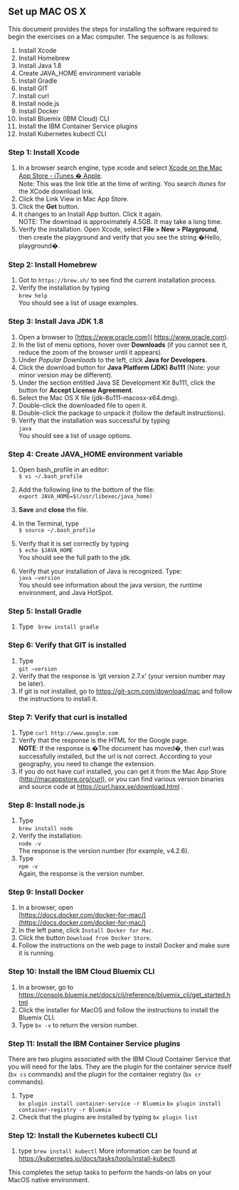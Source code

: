## Set up MAC OS X
This document provides the steps for installing the software required to begin the exercises on a Mac computer. The sequence is as follows:  
1. Install Xcode  
2. Install Homebrew  
3. Install Java 1.8  
4. Create JAVA_HOME environment variable
5. Install Gradle  
6. Install GIT  
7. Install curl  
8. Install node.js   
9. Install Docker  
10. Install Bluemix (IBM Cloud) CLI  
11. Install the IBM Container Service plugins
12. Install Kubernetes kubectl CLI

### Step 1: Install Xcode
1.	In a browser search engine, type xcode and select [Xcode on the Mac App Store - iTunes � Apple]( https://itunes.apple.com/ca/app/xcode/id497799835?mt=12).  
Note: This was the link title at the time of writing. You search *itunes* for the XCode download link.  
2. Click the Link View in Mac App Store.
3. Click the **Get** button.
4. It changes to an Install App button. Click it again.  
NOTE: The download is approximately 4.5GB. It may take a long time.
5. Verify the installation. Open Xcode, select **File > New > Playground**, then create the playground and verify that you see the string �Hello, playground�.

### Step 2: Install Homebrew
1. Got to `https://brew.sh/` to see find the current installation process.
2. Verify the installation by typing  
`brew help`  
You should see a list of usage examples.

### Step 3: Install Java JDK 1.8
1. Open a browser to [https://www.oracle.com]( https://www.oracle.com).  
2. In the list of menu options, hover over **Downloads** (if you cannot see it, reduce the zoom of the browser until it appears).  
3. Under *Popular Downloads* to the left, click **Java for Developers**.  
4. Click the download button for **Java Platform (JDK) 8u111** (Note: your minor version may be different).  
5. Under the section entitled Java SE Development Kit 8u111, click the button for **Accept License Agreement**.  
6. Select the Mac OS X file (jdk-8u111-macosx-x64.dmg).  
7. Double-click the downloaded file to open it.
8. Double-click the package to unpack it (follow the default instructions).
9. Verify that the installation was successful by typing  
`java`  
You should see a list of usage options.

### Step 4: Create JAVA_HOME environment variable
1. Open bash_profile in an editor:  
`$ vi ~/.bash_profile`
2. Add the following line to the bottom of the file:  
`export JAVA_HOME=$(/usr/libexec/java_home)`

3. **Save** and **close** the file.  
4. In the Terminal, type  
`$ source ~/.bash_profile`
5. Verify that it is set correctly by typing  
`$ echo $JAVA_HOME`  
You should see the full path to the jdk.
6. Verify that your installation of Java is recognized. Type:  
`java –version`  
You should see information about the java version, the runtime environment, and Java HotSpot.

### Step 5: Install Gradle
1. Type
` brew install gradle`

### Step 6: Verify that GIT is installed
1. Type  
`git –version`
2. Verify that the response is ‘git version 2.7.x’ (your version number may be later).
3. If git is not installed, go to https://git-scm.com/download/mac and follow the instructions to install it.

### Step 7: Verify that curl is installed
1. Type
`curl http://www.google.com`
2. Verify that the response is the HTML for the Google page.  
**NOTE**: If the response is �The document has moved�, then curl was successfully installed, but the url is not correct. According to your geography, you need to change the extension.
3. If you do not have curl installed, you can get it from the Mac App Store (http://macappstore.org/curl), or you can find various version binaries and source code at https://curl.haxx.se/download.html .

### Step 8: Install node.js
1. Type  
	`brew install node `
2. Verify the installation:  
`node -v`  
The response is the version number (for example, v4.2.6).
3. Type  
`npm -v`  
Again, the response is the version number.

### Step 9: Install Docker
1. In a browser, open   
[https://docs.docker.com/docker-for-mac/](https://docs.docker.com/docker-for-mac/)
2. In the left pane, click `Install Docker for Mac`.
3. Click the button `Download from Docker Store`.
4. Follow the instructions on the web page to install Docker and make sure it is running.

### Step 10: Install the IBM Cloud Bluemix CLI
1. In a browser, go to https://console.bluemix.net/docs/cli/reference/bluemix_cli/get_started.html
2. Click the installer for MacOS and follow the instructions to install the Bluemix CLI.
3. Type `bx -v` to return the version number.

### Step 11: Install the IBM Container Service plugins
There are two plugins associated with the IBM Cloud Container Service that you will need for the labs. They are the plugin for the container service itself (`bx cs` commands) and the plugin for the container registry (`bx cr` commands).
1. Type  
`bx plugin install container-service -r Bluemix`
`bx plugin install container-registry -r Bluemix`
2. Check that the plugins are installed by typing
`bx plugin list`

### Step 12: Install the Kubernetes kubectl CLI
1. type
`brew install kubectl`
More information can be found at https://kubernetes.io/docs/tasks/tools/install-kubectl.

This completes the setup tasks to perform the hands-on labs on your MacOS native environment.
